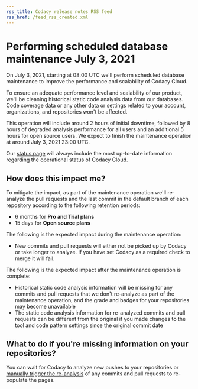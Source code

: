 ```yaml
---
rss_title: Codacy release notes RSS feed
rss_href: /feed_rss_created.xml
---
```


# Performing scheduled database maintenance July 3, 2021

On July 3, 2021, starting at 08:00 UTC we'll perform scheduled database maintenance to improve the performance and scalability of Codacy Cloud.

To ensure an adequate performance level and scalability of our product, we'll be cleaning historical static code analysis data from our databases. Code coverage data or any other data or settings related to your account, organizations, and repositories won't be affected.

This operation will include around 2 hours of initial downtime, followed by 8 hours of degraded analysis performance for all users and an additional 5 hours for open source users. We expect to finish the maintenance operation at around July 3, 2021 23:00 UTC.

Our [status page](https://status.codacy.com/) will always include the most up-to-date information regarding the operational status of Codacy Cloud.

## How does this impact me?

To mitigate the impact, as part of the maintenance operation we'll re-analyze the pull requests and the last commit in the default branch of each repository according to the following retention periods:

-   6 months for **Pro and Trial plans**
-   15 days for **Open source plans**

The following is the expected impact during the maintenance operation:

-   New commits and pull requests will either not be picked up by Codacy or take longer to analyze. If you have set Codacy as a required check to merge it will fail.

The following is the expected impact after the maintenance operation is complete:

-   Historical static code analysis information will be missing for any commits and pull requests that we don't re-analyze as part of the maintenance operation, and the grade and badges for your repositories may become unavailable
-   The static code analysis information for re-analyzed commits and pull requests can be different from the original if you made changes to the tool and code pattern settings since the original commit date

## What to do if you're missing information on your repositories?

You can wait for Codacy to analyze new pushes to your repositories or [manually trigger the re-analysis](../../faq/repositories/how-do-i-reanalyze-my-repository.md) of any commits and pull requests to re-populate the pages.
